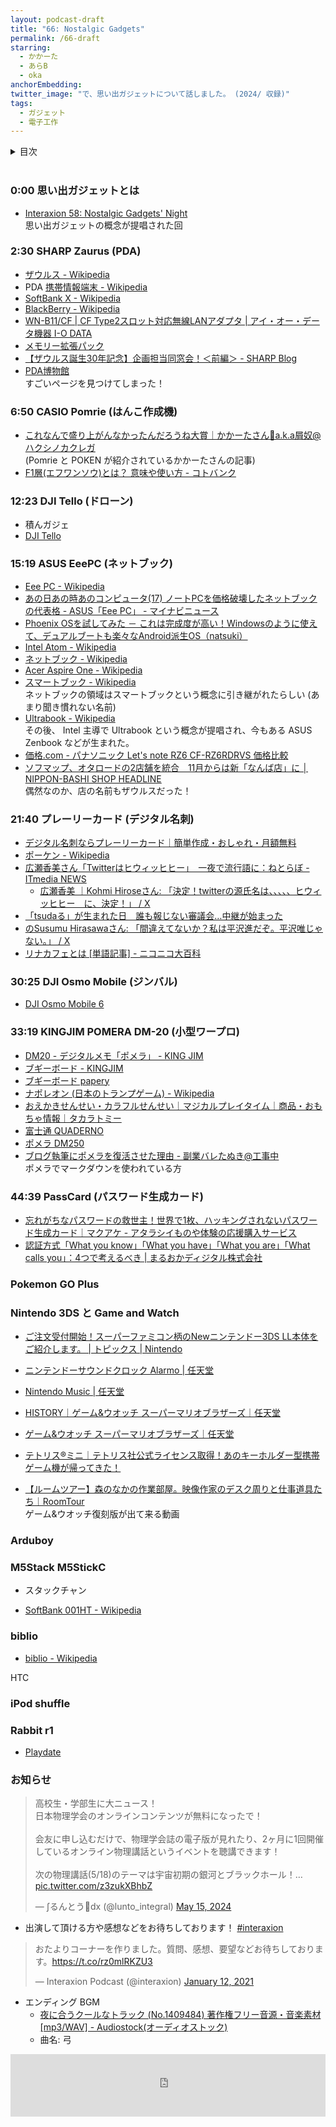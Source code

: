 ```yaml
---
layout: podcast-draft
title: "66: Nostalgic Gadgets"
permalink: /66-draft
starring:
  - かかーた
  - あらB
  - oka
anchorEmbedding: 
twitter_image: "で、思い出ガジェットについて話しました。 (2024/ 収録)"
tags:
  - ガジェット
  - 電子工作
---
```


<details>
<!-- https://github.com/gettalong/kramdown/issues/155#issuecomment-339793629 -->
<summary markdown='span'>目次</summary>
<nav>
  * this unordered seed list will be replaced by toc as unordered list
  {:toc}
<!-- https://stackoverflow.com/a/38419441/11480802 -->
</nav>
</details>
<br>

### 0:00 思い出ガジェットとは

- [Interaxion 58: Nostalgic Gadgets' Night](https://interaxion-podcast.github.io/58)  
  思い出ガジェットの概念が提唱された回

### 2:30 SHARP Zaurus (PDA)

- [ザウルス - Wikipedia](https://ja.wikipedia.org/wiki/%E3%82%B6%E3%82%A6%E3%83%AB%E3%82%B9)
- PDA [携帯情報端末 - Wikipedia](https://ja.wikipedia.org/wiki/%E6%90%BA%E5%B8%AF%E6%83%85%E5%A0%B1%E7%AB%AF%E6%9C%AB)
- [SoftBank X - Wikipedia](https://ja.wikipedia.org/wiki/SoftBank_X)
- [BlackBerry - Wikipedia](https://ja.wikipedia.org/wiki/BlackBerry)
- [WN-B11/CF | CF Type2スロット対応無線LANアダプタ | アイ・オー・データ機器 I-O DATA](https://www.iodata.jp/product/network/adp/wn-b11cf/)
- [メモリー拡張パック](https://www.nintendo.co.jp/n01/n64/option/kakucyop/index.html)
- [【ザウルス誕生30年記念】企画担当同窓会！＜前編＞ - SHARP Blog](https://blog.jp.sharp/2024/03/22/43883/)
- [PDA博物館](https://scrapbox.io/PDA-museum/)  
  すごいページを見つけてしまった！

### 6:50 CASIO Pomrie (はんこ作成機)

- [これなんで盛り上がんなかったんだろうね大賞｜かかーたさん🙇a.k.a屑奴@ハクシノカクレガ](https://note.com/kuzz_pontie_kak/n/nec6a1805b6d7)  
  (Pomrie と POKEN が紹介されているかかーたさんの記事)
- [F1層(エフワンソウ)とは？ 意味や使い方 - コトバンク](https://kotobank.jp/word/f1%E5%B1%A4-3208279)

### 12:23 DJI Tello (ドローン)

- 積んガジェ
- [DJI Tello](https://amzn.to/4hTTAh0)

### 15:19 ASUS EeePC (ネットブック)

- [Eee PC - Wikipedia](https://ja.wikipedia.org/wiki/Eee_PC)
- [あの日あの時あのコンピュータ(17) ノートPCを価格破壊したネットブックの代表格 - ASUS「Eee PC」 - マイナビニュース](https://news.mynavi.jp/article/history-17/)
- [Phoenix OSを試してみた － これは完成度が高い！Windowsのように使えて、デュアルブートも楽々なAndroid派生OS（natsuki）](https://win-tab.net/android/phoenix_os_review_1712311/)
- [Intel Atom - Wikipedia](https://ja.wikipedia.org/wiki/Intel_Atom)
- [ネットブック - Wikipedia](https://ja.wikipedia.org/wiki/%E3%83%8D%E3%83%83%E3%83%88%E3%83%96%E3%83%83%E3%82%AF)
- [Acer Aspire One - Wikipedia](https://en.wikipedia.org/wiki/Acer_Aspire_One)
- [スマートブック - Wikipedia](https://ja.wikipedia.org/wiki/%E3%82%B9%E3%83%9E%E3%83%BC%E3%83%88%E3%83%96%E3%83%83%E3%82%AF)  
  ネットブックの領域はスマートブックという概念に引き継がれたらしい (あまり聞き慣れない名前)
- [Ultrabook - Wikipedia](https://ja.wikipedia.org/wiki/Ultrabook)  
  その後、 Intel 主導で Ultrabook という概念が提唱され、今もある ASUS Zenbook などが生まれた。
- [価格.com - パナソニック Let's note RZ6 CF-RZ6RDRVS 価格比較](https://kakaku.com/item/K0000962758/)
- [ソフマップ、オタロードの2店舗を統合　11月からは新「なんば店」に │ NIPPON-BASHI SHOP HEADLINE](https://nippon-bashi.biz/news/20181030_sofmap_namba.html)  
  偶然なのか、店の名前もザウルスだった！

### 21:40 プレーリーカード (デジタル名刺)

- [デジタル名刺ならプレーリーカード｜簡単作成・おしゃれ・月額無料](https://prairie.cards/?srsltid=AfmBOopEJg5hmdLybHko-zRCEF1KJpcBT8Tge1MHvk-4A3JoIu2iK9Fn)
- [ポーケン - Wikipedia](https://ja.wikipedia.org/wiki/%E3%83%9D%E3%83%BC%E3%82%B1%E3%83%B3)
- [広瀬香美さん「Twitterはヒウィッヒヒー」　一夜で流行語に：ねとらぼ - ITmedia NEWS](https://www.itmedia.co.jp/news/articles/0907/23/news064.html)
  - [広瀬香美 ｜Kohmi Hiroseさん: 「決定！twitterの源氏名は、、、、、ヒウィッヒヒー　に、決定！」 / X](https://x.com/kohmi/status/2778611620)
- [「tsudaる」が生まれた日　誰も報じない審議会…中継が始まった](https://withnews.jp/article/f0160404000qq000000000000000W02m10701qq000013206A)
- [のSusumu Hirasawaさん: 「間違えてないか？私は平沢進だぞ。平沢唯じゃない。」 / X](https://x.com/hirasawa/status/5170026790)
- [リナカフェとは [単語記事] - ニコニコ大百科](https://dic.nicovideo.jp/a/%E3%83%AA%E3%83%8A%E3%82%AB%E3%83%95%E3%82%A7)

### 30:25 DJI Osmo Mobile (ジンバル)

- [DJI Osmo Mobile 6](https://amzn.to/43rRql2)

### 33:19 KINGJIM POMERA DM-20 (小型ワープロ)

- [DM20 - デジタルメモ「ポメラ」 - KING JIM](https://www.kingjim.co.jp/pomera/dm20/)
- [ブギーボード - KINGJIM](https://www.kingjim.co.jp/sp/boogieboard/)
- [ブギーボード papery](https://amzn.to/4hSI05s)
- [ナポレオン (日本のトランプゲーム) - Wikipedia](https://ja.wikipedia.org/wiki/%E3%83%8A%E3%83%9D%E3%83%AC%E3%82%AA%E3%83%B3_(%E6%97%A5%E6%9C%AC%E3%81%AE%E3%83%88%E3%83%A9%E3%83%B3%E3%83%97%E3%82%B2%E3%83%BC%E3%83%A0))
- [おえかきせんせい・カラフルせんせい｜マジカルプレイタイム｜商品・おもちゃ情報｜タカラトミー](https://www.takaratomy.co.jp/products/sensei/)
- [富士通 QUADERNO](https://amzn.to/449XOxs)
- [ポメラ DM250](https://amzn.to/43Cadu9)
- [ブログ執筆にポメラを復活させた理由 - 副業バレたぬき@工事中](https://urocyoroneko.xyz/2021/08/22/20210822/#toc4)  
  ポメラでマークダウンを使われている方

### 44:39 PassCard (パスワード生成カード)

- [忘れがちなパスワードの救世主！世界で1枚、ハッキングされないパスワード生成カード｜マクアケ - アタラシイものや体験の応援購入サービス](https://www.makuake.com/project/passcard/)
- [認証方式「What you know」「What you have」「What you are」「What calls you」：4つで考えるべき | まるおかディジタル株式会社](https://www.maruoka-digital.jp/blogcontent/3401144119/)

### Pokemon GO Plus

### Nintendo 3DS と Game and Watch

- [ご注文受付開始！スーパーファミコン柄のNewニンテンドー3DS LL本体をご紹介します。 | トピックス | Nintendo](https://www.nintendo.com/jp/topics/article/69765b61-fc9c-11e5-8360-063b7ac45a6d)
- [ニンテンドーサウンドクロック Alarmo | 任天堂](https://www.nintendo.com/jp/hardware/alarmo/index.html)
- [Nintendo Music | 任天堂](https://www.nintendo.com/jp/nintendo-music/index.html)

- [HISTORY｜ゲーム&ウオッチ スーパーマリオブラザーズ｜任天堂](https://www.nintendo.co.jp/hardware/gamewatch/mario/history.html)
- [ゲーム&ウオッチ スーパーマリオブラザーズ｜任天堂](https://www.nintendo.co.jp/hardware/gamewatch/mario/index.html)
- [テトリス®ミニ｜テトリス社公式ライセンス取得！あのキーホルダー型携帯ゲーム機が帰ってきた！](https://gametech.co.jp/collaborate/tetris/index.html)
- [【ルームツアー】森のなかの作業部屋。映像作家のデスク周りと仕事道具たち｜RoomTour](https://youtu.be/qDYNcFzYV68&t=940)  
  ゲーム&ウオッチ復刻版が出て来る動画

### Arduboy

### M5Stack M5StickC

- スタックチャン

- [SoftBank 001HT - Wikipedia](https://ja.wikipedia.org/wiki/SoftBank_001HT)


### biblio

- [biblio - Wikipedia](https://ja.wikipedia.org/wiki/Biblio)

HTC


### iPod shuffle



### Rabbit r1

- [Playdate](https://play.date/jp/)


### お知らせ

<blockquote class="twitter-tweet tw-align-center" data-media-max-width="560"><p lang="ja" dir="ltr">高校生・学部生に大ニュース！<br>日本物理学会のオンラインコンテンツが無料になったで！<br><br>会友に申し込むだけで、物理学会誌の電子版が見れたり、2ヶ月に1回開催しているオンライン物理講話というイベントを聴講できます！<br><br>次の物理講話(5/18)のテーマは宇宙初期の銀河とブラックホール！… <a href="https://t.co/z3zukXBhbZ">pic.twitter.com/z3zukXBhbZ</a></p>&mdash; ∫るんとう📡dx (@lunto_integral) <a href="https://twitter.com/lunto_integral/status/1790846999211741662?ref_src=twsrc%5Etfw">May 15, 2024</a>
</blockquote> <script async src="https://platform.twitter.com/widgets.js" charset="utf-8"></script>

- 出演して頂ける方や感想などをお待ちしております！ [#interaxion](https://twitter.com/hashtag/interaxion)

<blockquote class="twitter-tweet tw-align-center"><p lang="ja" dir="ltr">おたよりコーナーを作りました。質問、感想、要望などお待ちしております。<a href="https://t.co/rz0mlRKZU3">https://t.co/rz0mlRKZU3</a></p>— Interaxion Podcast (@interaxion) <a href="https://twitter.com/interaxion/status/1348936492488421378?ref_src=twsrc%5Etfw">January 12, 2021</a>
</blockquote> <script async src="https://platform.twitter.com/widgets.js" charset="utf-8"></script>

- エンディング BGM
  - [夜に合うクールなトラック (No.1409484) 著作権フリー音源・音楽素材 [mp3/WAV] - Audiostock(オーディオストック)](https://audiostock.jp/audio/1409484)
  - 曲名: 弓

<iframe width="100%" height="100" scrolling="no" frameborder="no" src="https://audiostock.jp/embed?id=1409484"></iframe>
